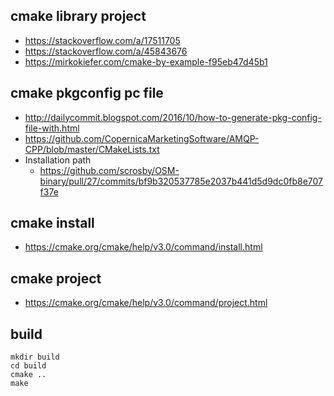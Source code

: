 ## cmake library project

* https://stackoverflow.com/a/17511705
* https://stackoverflow.com/a/45843676
* https://mirkokiefer.com/cmake-by-example-f95eb47d45b1


## cmake pkgconfig pc file

* http://dailycommit.blogspot.com/2016/10/how-to-generate-pkg-config-file-with.html
* https://github.com/CopernicaMarketingSoftware/AMQP-CPP/blob/master/CMakeLists.txt
* Installation path
    * https://github.com/scrosby/OSM-binary/pull/27/commits/bf9b320537785e2037b441d5d9dc0fb8e707f37e


## cmake install

* https://cmake.org/cmake/help/v3.0/command/install.html


## cmake project

* https://cmake.org/cmake/help/v3.0/command/project.html


## build

```
mkdir build
cd build
cmake ..
make
```
